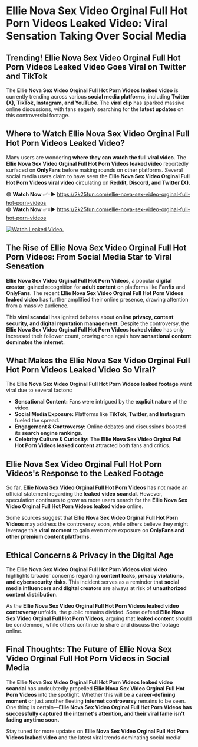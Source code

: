 # Ellie Nova Sex Video Orginal Full Hot Porn Videos Leaked Video: Viral Sensation Taking Over Social Media

## **Trending! Ellie Nova Sex Video Orginal Full Hot Porn Videos Leaked Video Goes Viral on Twitter and TikTok**
The **Ellie Nova Sex Video Orginal Full Hot Porn Videos leaked video** is currently trending across various **social media platforms**, including **Twitter (X), TikTok, Instagram, and YouTube**. The **viral clip** has sparked massive online discussions, with fans eagerly searching for the **latest updates** on this controversial footage.

## **Where to Watch Ellie Nova Sex Video Orginal Full Hot Porn Videos Leaked Video?**
Many users are wondering **where they can watch the full viral video**. The **Ellie Nova Sex Video Orginal Full Hot Porn Videos leaked video** reportedly surfaced on **OnlyFans** before making rounds on other platforms. Several social media users claim to have seen the **Ellie Nova Sex Video Orginal Full Hot Porn Videos viral video** circulating on **Reddit, Discord, and Twitter (X).**

🟢 **Watch Now** ✅=► https://2k25fun.com/ellie-nova-sex-video-orginal-full-hot-porn-videos  
🟢 **Watch Now** ✅=► https://2k25fun.com/ellie-nova-sex-video-orginal-full-hot-porn-videos  

[![Watch Leaked Video.](https://miro.medium.com/v2/resize:fit:828/format:webp/1*cilzJN44JGOrTw9NJCrNHA.gif "Watch Leaked Video")](https://2k25fun.com/ellie-nova-sex-video-orginal-full-hot-porn-videos)

## **The Rise of Ellie Nova Sex Video Orginal Full Hot Porn Videos: From Social Media Star to Viral Sensation**
**Ellie Nova Sex Video Orginal Full Hot Porn Videos**, a popular **digital creator**, gained recognition for **adult content** on platforms like **Fanfix** and **OnlyFans**. The recent **Ellie Nova Sex Video Orginal Full Hot Porn Videos leaked video** has further amplified their online presence, drawing attention from a massive audience.

This **viral scandal** has ignited debates about **online privacy, content security, and digital reputation management**. Despite the controversy, the **Ellie Nova Sex Video Orginal Full Hot Porn Videos leaked video** has only increased their follower count, proving once again how **sensational content dominates the internet**.

## **What Makes the Ellie Nova Sex Video Orginal Full Hot Porn Videos Leaked Video So Viral?**
The **Ellie Nova Sex Video Orginal Full Hot Porn Videos leaked footage** went viral due to several factors:
- **Sensational Content:** Fans were intrigued by the **explicit nature** of the video.
- **Social Media Exposure:** Platforms like **TikTok, Twitter, and Instagram** fueled the spread.
- **Engagement & Controversy:** Online debates and discussions boosted its **search engine rankings**.
- **Celebrity Culture & Curiosity:** The **Ellie Nova Sex Video Orginal Full Hot Porn Videos leaked content** attracted both fans and critics.

## **Ellie Nova Sex Video Orginal Full Hot Porn Videos's Response to the Leaked Footage**
So far, **Ellie Nova Sex Video Orginal Full Hot Porn Videos** has not made an official statement regarding the **leaked video scandal**. However, speculation continues to grow as more users search for the **Ellie Nova Sex Video Orginal Full Hot Porn Videos leaked video** online.

Some sources suggest that **Ellie Nova Sex Video Orginal Full Hot Porn Videos** may address the controversy soon, while others believe they might leverage this **viral moment** to gain even more exposure on **OnlyFans and other premium content platforms**.

## **Ethical Concerns & Privacy in the Digital Age**
The **Ellie Nova Sex Video Orginal Full Hot Porn Videos viral video** highlights broader concerns regarding **content leaks, privacy violations, and cybersecurity risks**. This incident serves as a reminder that **social media influencers and digital creators** are always at risk of **unauthorized content distribution**.

As the **Ellie Nova Sex Video Orginal Full Hot Porn Videos leaked video controversy** unfolds, the public remains divided. Some defend **Ellie Nova Sex Video Orginal Full Hot Porn Videos**, arguing that **leaked content** should be condemned, while others continue to share and discuss the footage online.

## **Final Thoughts: The Future of Ellie Nova Sex Video Orginal Full Hot Porn Videos in Social Media**
The **Ellie Nova Sex Video Orginal Full Hot Porn Videos leaked video scandal** has undoubtedly propelled **Ellie Nova Sex Video Orginal Full Hot Porn Videos** into the spotlight. Whether this will be a **career-defining moment** or just another fleeting **internet controversy** remains to be seen. One thing is certain—**Ellie Nova Sex Video Orginal Full Hot Porn Videos has successfully captured the internet's attention, and their viral fame isn't fading anytime soon.**

Stay tuned for more updates on **Ellie Nova Sex Video Orginal Full Hot Porn Videos leaked video** and the latest viral trends dominating social media!